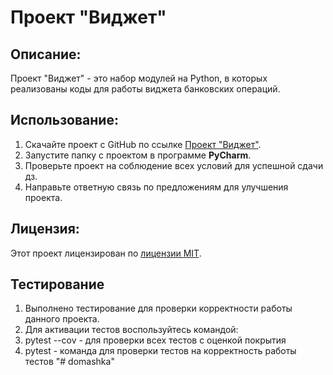 # Проект "Виджет"

## Описание:

Проект "Виджет" - это набор модулей на Python, в которых реализованы коды для работы виджета банковских операций.

## Использование:

1. Скачайте проект с GitHub по ссылке [Проект "Виджет"](https://github.com/ViktorSP-byte/widget).
2. Запустите папку с проектом в программе **PyCharm**.
3. Проверьте проект на соблюдение всех условий для успешной сдачи дз.
4. Направьте ответную связь по предложениям для улучшения проекта.

## Лицензия:

Этот проект лицензирован по [лицензии MIT](LICENSE).

## Тестирование

1. Выполнено тестирование для проверки корректности работы данного проекта.
2. Для активации тестов воспользуйтесь командой:
3. pytest --cov - для проверки всех тестов с оценкой покрытия
4. pytest - команда для проверки тестов на корректность работы тестов
"# domashka" 
